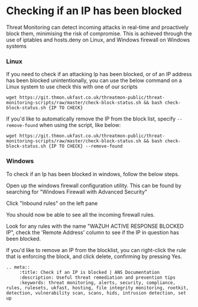 # Checking if an IP has been blocked

Threat Monitoring can detect incoming attacks in real-time and proactively block them, minimising the risk of compromise. This is achieved through the use of iptables and hosts.deny on Linux, and Windows firewall on Windows systems

### Linux

If you need to check if an attacking Ip has been blocked, or of an IP address has been blocked unintentionally, you can use the below command on a Linux system to use check this with one of our scripts

`wget https://git.thmon.ukfast.co.uk/threatmon-public/threat-monitoring-scripts/raw/master/check-block-status.sh && bash check-block-status.sh {IP TO CHECK}`

If you'd like to automatically remove the IP from the block list, specify `--remove-found` when using the script, like below:

`wget https://git.thmon.ukfast.co.uk/threatmon-public/threat-monitoring-scripts/raw/master/check-block-status.sh && bash check-block-status.sh {IP TO CHECK} --remove-found`

### Windows

To check if an Ip has been blocked in windows, follow the below steps.

Open up the windows firewall configuration utility. This can be found by searching for "Windows Firewall with Advanced Security"

Click "Inbound rules" on the left pane

You should now be able to see all the incoming firewall rules.

Look for any rules with the name "WAZUH ACTIVE RESPONSE BLOCKED IP", check the 'Remote Address' column to see if the IP in question has been blocked.

If you'd like to remove an IP from the blocklist, you can right-click the rule that is enforcing the block, and click delete, confirming by pressing Yes.

```eval_rst
.. meta::
     :title: Check if an IP is blocked | ANS Documentation
     :description: Useful threat remediation and prevention tips
     :keywords: threat monitoring, alerts, security, compliance, rules, rulesets, ukfast, hosting, file integrity monitoring, rootkit, detection, vulnerability scan, scans, hids, intrusion detection, set up
